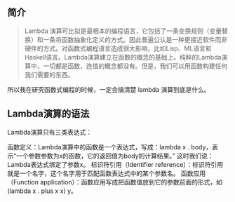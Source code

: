## 简介
> Lambda 演算可比拟是最根本的编程语言，它包括了一条变换规则（变量替换）和一条将函数抽象化定义的方式。因此普遍公认是一种更接近软件而非硬件的方式。对函数式编程语言造成很大影响，比如Lisp、ML语言和Haskell语言。Lambda演算建立在函数的概念的基础上。纯粹的Lambda演算中，一切都是函数，连值的概念都没有。但是，我们可以用函数构建任何我们需要的东西。

所以我在研究函数式编程的时候，一定会搞清楚 lambda 演算到底是什么。

## Lambda演算的语法
Lambda演算只有三类表达式：

函数定义：Lambda演算中的函数是一个表达式，写成：lambda x . body，表示“一个参数参数为x的函数，它的返回值为body的计算结果。” 这时我们说：Lambda表达式绑定了参数x。
标识符引用（Identifier reference）：标识符引用就是一个名字，这个名字用于匹配函数表达式中的某个参数名。
函数应用（Function application）：函数应用写成把函数值放到它的参数前面的形式，如(lambda x . plus x x) y。